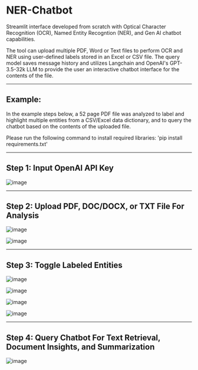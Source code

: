 # NER-Chatbot

Streamlit interface developed from scratch with Optical Character Recognition (OCR), Named Entity Recogntion (NER), and Gen AI chatbot capabilities. 

The tool can upload multiple PDF, Word or Text files to perform OCR and NER using user-defined labels stored in an Excel or CSV file. The query model saves message history and utilizes Langchain and OpenAI's GPT-3.5-32k LLM to provide the user an interactive chatbot interface for the contents of the file. 

---

## Example:

In the example steps below, a 52 page PDF file was analyzed to label and highlight multiple entities from a CSV/Excel data dictionary, and to query the chatbot based on the contents of the uploaded file.  

Please run the following command to install required libraries: 'pip install requirements.txt'

---

## Step 1: Input OpenAI API Key

![image](https://github.com/ksharma200/NER-Chatbot/assets/156555405/034ae2c8-9340-48c3-b045-1858a7f9cbf2)

---

## Step 2: Upload PDF, DOC/DOCX, or TXT File For Analysis

![image](https://github.com/ksharma200/NER-Chatbot/assets/156555405/0229b6af-9905-45b7-8e31-356117bb9a46)
<br>

![image](https://github.com/ksharma200/NER-Chatbot/assets/156555405/1809f29c-1f71-4ece-ba5b-5425c164349f)

---

## Step 3: Toggle Labeled Entities 


![image](https://github.com/ksharma200/NER-Chatbot/assets/156555405/95bcc61e-808f-490d-8d51-66107388f6f2)
<br>


![image](https://github.com/ksharma200/NER-Chatbot/assets/156555405/b0ba3956-7c50-46a9-be60-d53b8be5cdca)
<br>


![image](https://github.com/ksharma200/NER-Chatbot/assets/156555405/cc9cb605-15ea-48f6-bef6-3f31fc6c0a2b)
<br>


![image](https://github.com/ksharma200/NER-Chatbot/assets/156555405/83fbc243-fbea-4ee9-9aa7-f9c1d3b74b7e)

---

## Step 4: Query Chatbot For Text Retrieval, Document Insights, and Summarization

![image](https://github.com/ksharma200/NER-Chatbot/assets/156555405/ce7f89b7-549a-48f1-9139-9e8d5d51855c)

